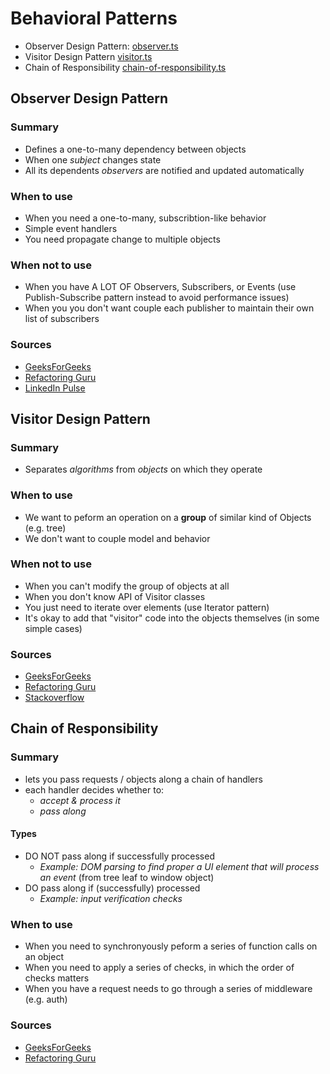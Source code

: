 # Behavioral Patterns

- Observer Design Pattern: [observer.ts](./observer.ts)
- Visitor Design Pattern [visitor.ts](./visitor.ts)
- Chain of Responsibility [chain-of-responsibility.ts](./chain-of-responsibility.ts)

## Observer Design Pattern

### Summary
- Defines a one-to-many dependency between objects
- When one *subject* changes state
- All its dependents *observers* are notified and updated automatically

### When to use
- When you need a one-to-many, subscribtion-like behavior
- Simple event handlers
- You need propagate change to multiple objects

### When not to use
- When you have A LOT OF Observers, Subscribers, or Events (use Publish-Subscribe pattern instead to avoid performance issues)
- When you you don't want couple each publisher to maintain their own list of subscribers

### Sources
- [GeeksForGeeks](https://www.geeksforgeeks.org/observer-pattern-set-1-introduction/)
- [Refactoring Guru](https://refactoring.guru/design-patterns/observer)
- [LinkedIn Pulse](https://www.linkedin.com/pulse/observer-vs-pub-sub-pattern-ahmed-shamim-hassan-s0yrc/)

## Visitor Design Pattern

### Summary
- Separates *algorithms* from *objects* on which they operate

### When to use
- We want to peform an operation on a **group** of similar kind of Objects (e.g. tree)
- We don't want to couple model and behavior

### When not to use
- When you can't modify the group of objects at all
- When you don't know API of Visitor classes
- You just need to iterate over elements (use Iterator pattern)
- It's okay to add that "visitor" code into the objects themselves (in some simple cases)

### Sources
- [GeeksForGeeks](https://www.geeksforgeeks.org/visitor-design-pattern/)
- [Refactoring Guru](https://refactoring.guru/design-patterns/visitor)
- [Stackoverflow](https://stackoverflow.com/questions/255214/when-should-i-use-the-visitor-design-pattern)

## Chain of Responsibility

### Summary
- lets you pass requests / objects along a chain of handlers
- each handler decides whether to:
  - *accept & process it*
  - *pass along*

#### Types
- DO NOT pass along if successfully processed
  - *Example: DOM parsing to find proper a UI element that will process an event* (from tree leaf to window object)
- DO pass along if (successfully) processed
  - *Example: input verification checks*


### When to use
- When you need to synchronyously peform a series of function calls on an object
- When you need to apply a series of checks, in which the order of checks matters
- When you have a request needs to go through a series of middleware (e.g. auth)


### Sources
- [GeeksForGeeks](https://www.geeksforgeeks.org/chain-responsibility-design-pattern/)
- [Refactoring Guru](https://refactoring.guru/design-patterns/chain-of-responsibility)
